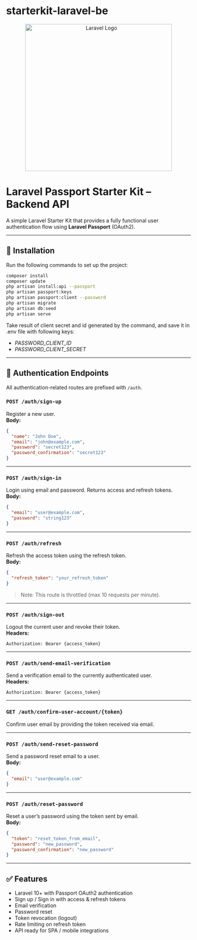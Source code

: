 # starterkit-laravel-be
<p align="center"><a href="https://laravel.com" target="_blank"><img src="https://raw.githubusercontent.com/laravel/art/master/logo-lockup/5%20SVG/2%20CMYK/1%20Full%20Color/laravel-logolockup-cmyk-red.svg" width="400" alt="Laravel Logo"></a></p>

# Laravel Passport Starter Kit – Backend API

A simple Laravel Starter Kit that provides a fully functional user authentication flow using **Laravel Passport** (OAuth2).

---

## 🚀 Installation

Run the following commands to set up the project:

```bash
composer install
composer update
php artisan install:api --passport
php artisan passport:keys
php artisan passport:client --password
php artisan migrate
php artisan db:seed
php artisan serve
```

Take result of client secret and id generated by the command, and save it in .env file with following keys:
* *PASSWORD_CLIENT_ID*
* *PASSWORD_CLIENT_SECRET*
---

## 🔐 Authentication Endpoints

All authentication-related routes are prefixed with `/auth`.

### `POST /auth/sign-up`
Register a new user.  
**Body:**
```json
{
  "name": "John Doe",
  "email": "john@example.com",
  "password": "secret123",
  "password_confirmation": "secret123"
}
```

---

### `POST /auth/sign-in`
Login using email and password. Returns access and refresh tokens.  
**Body:**
```json
{
  "email": "user@example.com",
  "password": "string123"
}
```

---

### `POST /auth/refresh`
Refresh the access token using the refresh token.  
**Body:**
```json
{
  "refresh_token": "your_refresh_token"
}
```

> Note: This route is throttled (max 10 requests per minute).

---

### `POST /auth/sign-out`
Logout the current user and revoke their token.  
**Headers:**
```
Authorization: Bearer {access_token}
```

---

### `POST /auth/send-email-verification`
Send a verification email to the currently authenticated user.  
**Headers:**
```
Authorization: Bearer {access_token}
```

---

### `GET /auth/confirm-user-account/{token}`
Confirm user email by providing the token received via email.

---

### `POST /auth/send-reset-password`
Send a password reset email to a user.  
**Body:**
```json
{
  "email": "user@example.com"
}
```

---

### `POST /auth/reset-password`
Reset a user’s password using the token sent by email.  
**Body:**
```json
{
  "token": "reset_token_from_email",
  "password": "new_password",
  "password_confirmation": "new_password"
}
```

---

## ✅ Features

- Laravel 10+ with Passport OAuth2 authentication
- Sign up / Sign in with access & refresh tokens
- Email verification
- Password reset
- Token revocation (logout)
- Rate limiting on refresh token
- API ready for SPA / mobile integrations
